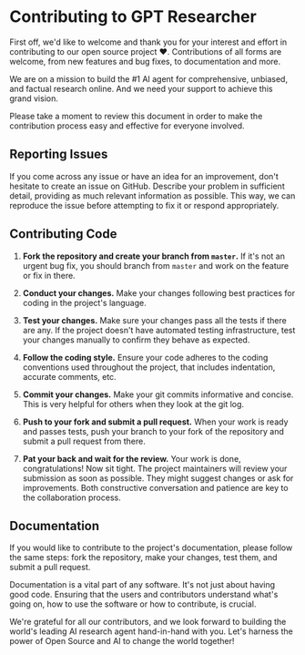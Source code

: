 # Contributing to GPT Researcher
First off, we'd like to welcome and thank you for your interest and effort in contributing to our open source project ❤️. Contributions of all forms are welcome, from new features and bug fixes, to documentation and more. 

We are on a mission to build the #1 AI agent for comprehensive, unbiased, and factual research online. And we need your support to achieve this grand vision. 

Please take a moment to review this document in order to make the contribution process easy and effective for everyone involved.

## Reporting Issues

If you come across any issue or have an idea for an improvement, don't hesitate to create an issue on GitHub. Describe your problem in sufficient detail, providing as much relevant information as possible. This way, we can reproduce the issue before attempting to fix it or respond appropriately.

## Contributing Code

1. **Fork the repository and create your branch from `master`.** 
If it's not an urgent bug fix, you should branch from `master` and work on the feature or fix in there.

2. **Conduct your changes.**
Make your changes following best practices for coding in the project's language. 

3. **Test your changes.**
Make sure your changes pass all the tests if there are any. If the project doesn't have automated testing infrastructure, test your changes manually to confirm they behave as expected.

4. **Follow the coding style.**
Ensure your code adheres to the coding conventions used throughout the project, that includes indentation, accurate comments, etc.

5. **Commit your changes.**
Make your git commits informative and concise. This is very helpful for others when they look at the git log.

6. **Push to your fork and submit a pull request.**
When your work is ready and passes tests, push your branch to your fork of the repository and submit a pull request from there.

7. **Pat your back and wait for the review.**
Your work is done, congratulations! Now sit tight. The project maintainers will review your submission as soon as possible. They might suggest changes or ask for improvements. Both constructive conversation and patience are key to the collaboration process.


## Documentation

If you would like to contribute to the project's documentation, please follow the same steps: fork the repository, make your changes, test them, and submit a pull request. 

Documentation is a vital part of any software. It's not just about having good code. Ensuring that the users and contributors understand what's going on, how to use the software or how to contribute, is crucial.

We're grateful for all our contributors, and we look forward to building the world's leading AI research agent hand-in-hand with you. Let's harness the power of Open Source and AI to change the world together!